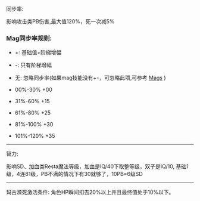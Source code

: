 同步率:

影响攻击类PB伤害,最大值120%，死一次减5%

### Mag同步率规则:

* +: 基础值+阶梯增幅
* -: 只有阶梯增幅
* 无: 忽略同步率(如果mag技能没有+-，可忽略此项,可参考 [Mags](https://wiki.pioneer2.net/index.php?title=Mags) )

*   00%-30% +00
*   31%-60% +15
*   61%-80% +25
*  81%-100% +30
* 101%-120% +35

---

智力:

影响SD、加血类Resta魔法等级，加血是IQ/40下取整等级，双子是IQ/10, 基础1级，4连81级，PB不满的情况下有30就够了，10PB=6级SD

--- 

玛古濒死激活条件: 角色HP瞬间扣去20%以上并且最终值处于10%以下。

